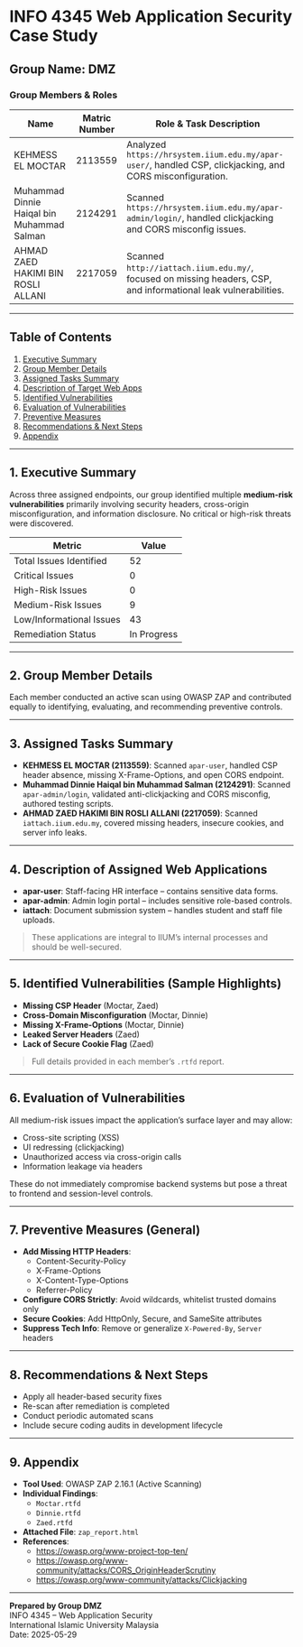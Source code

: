 # INFO 4345 Web Application Security Case Study

## Group Name: DMZ

### Group Members & Roles

| Name                                             | Matric Number | Role & Task Description                                                                                  |
|--------------------------------------------------|----------------|-----------------------------------------------------------------------------------------------------------|
| KEHMESS EL MOCTAR                                | 2113559        | Analyzed `https://hrsystem.iium.edu.my/apar-user/`, handled CSP, clickjacking, and CORS misconfiguration. |
| Muhammad Dinnie Haiqal bin Muhammad Salman       | 2124291        | Scanned `https://hrsystem.iium.edu.my/apar-admin/login/`, handled clickjacking and CORS misconfig issues. |
| AHMAD ZAED HAKIMI BIN ROSLI ALLANI               | 2217059        | Scanned `http://iattach.iium.edu.my/`, focused on missing headers, CSP, and informational leak vulnerabilities. |

---

## Table of Contents

1. [Executive Summary](#1-executive-summary)  
2. [Group Member Details](#2-group-member-details)  
3. [Assigned Tasks Summary](#3-assigned-tasks-summary)  
4. [Description of Target Web Apps](#4-description-of-assigned-web-applications)  
5. [Identified Vulnerabilities](#5-identified-vulnerabilities-sample-highlights)  
6. [Evaluation of Vulnerabilities](#6-evaluation-of-vulnerabilities)  
7. [Preventive Measures](#7-preventive-measures-general)  
8. [Recommendations & Next Steps](#8-recommendations--next-steps)  
9. [Appendix](#9-appendix)  

---

## 1. Executive Summary

Across three assigned endpoints, our group identified multiple **medium-risk vulnerabilities** primarily involving security headers, cross-origin misconfiguration, and information disclosure. No critical or high-risk threats were discovered.

| Metric                  | Value        |
|-------------------------|--------------|
| Total Issues Identified | 52           |
| Critical Issues         | 0            |
| High-Risk Issues        | 0            |
| Medium-Risk Issues      | 9            |
| Low/Informational Issues| 43           |
| Remediation Status      | In Progress  |

---

## 2. Group Member Details

Each member conducted an active scan using OWASP ZAP and contributed equally to identifying, evaluating, and recommending preventive controls.

---

## 3. Assigned Tasks Summary

- **KEHMESS EL MOCTAR (2113559)**: Scanned `apar-user`, handled CSP header absence, missing X-Frame-Options, and open CORS endpoint.  
- **Muhammad Dinnie Haiqal bin Muhammad Salman (2124291)**: Scanned `apar-admin/login`, validated anti-clickjacking and CORS misconfig, authored testing scripts.  
- **AHMAD ZAED HAKIMI BIN ROSLI ALLANI (2217059)**: Scanned `iattach.iium.edu.my`, covered missing headers, insecure cookies, and server info leaks.  

---

## 4. Description of Assigned Web Applications

- **apar-user**: Staff-facing HR interface – contains sensitive data forms.  
- **apar-admin**: Admin login portal – includes sensitive role-based controls.  
- **iattach**: Document submission system – handles student and staff file uploads.  

> These applications are integral to IIUM’s internal processes and should be well-secured.

---

## 5. Identified Vulnerabilities (Sample Highlights)

- **Missing CSP Header** (Moctar, Zaed)  
- **Cross-Domain Misconfiguration** (Moctar, Dinnie)  
- **Missing X-Frame-Options** (Moctar, Dinnie)  
- **Leaked Server Headers** (Zaed)  
- **Lack of Secure Cookie Flag** (Zaed)  

> Full details provided in each member’s `.rtfd` report.

---

## 6. Evaluation of Vulnerabilities

All medium-risk issues impact the application’s surface layer and may allow:
- Cross-site scripting (XSS)  
- UI redressing (clickjacking)  
- Unauthorized access via cross-origin calls  
- Information leakage via headers  

These do not immediately compromise backend systems but pose a threat to frontend and session-level controls.

---

## 7. Preventive Measures (General)

- **Add Missing HTTP Headers**:  
  - Content-Security-Policy  
  - X-Frame-Options  
  - X-Content-Type-Options  
  - Referrer-Policy  
- **Configure CORS Strictly**: Avoid wildcards, whitelist trusted domains only  
- **Secure Cookies**: Add HttpOnly, Secure, and SameSite attributes  
- **Suppress Tech Info**: Remove or generalize `X-Powered-By`, `Server` headers  

---

## 8. Recommendations & Next Steps

- Apply all header-based security fixes  
- Re-scan after remediation is completed  
- Conduct periodic automated scans  
- Include secure coding audits in development lifecycle  

---

## 9. Appendix

- **Tool Used**: OWASP ZAP 2.16.1 (Active Scanning)  
- **Individual Findings**:  
  - `Moctar.rtfd`  
  - `Dinnie.rtfd`  
  - `Zaed.rtfd`  
- **Attached File**: `zap_report.html`  
- **References**:  
  - https://owasp.org/www-project-top-ten/  
  - https://owasp.org/www-community/attacks/CORS_OriginHeaderScrutiny  
  - https://owasp.org/www-community/attacks/Clickjacking  

---

**Prepared by Group DMZ**  
INFO 4345 – Web Application Security  
International Islamic University Malaysia  
Date: 2025-05-29

